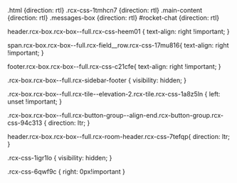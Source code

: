 
.html {direction: rtl}
.rcx-css-1tmhcn7 {direction: rtl}
.main-content {direction: rtl}
.messages-box {direction: rtl}
#rocket-chat {direction: rtl}

header.rcx-box.rcx-box--full.rcx-css-heem01 {
text-align: right !important;
}

span.rcx-box.rcx-box--full.rcx-field__row.rcx-css-17mu816{
text-align: right !important;
}

footer.rcx-box.rcx-box--full.rcx-css-c21cfe{
text-align: right !important;
}

.rcx-box.rcx-box--full.rcx-sidebar-footer {
visibility: hidden;
}

.rcx-box.rcx-box--full.rcx-tile--elevation-2.rcx-tile.rcx-css-1a8z5ln {
left: unset !important;
}

.rcx-box.rcx-box--full.rcx-button-group--align-end.rcx-button-group.rcx-css-94c313 {
direction: ltr;
}

header.rcx-box.rcx-box--full.rcx-room-header.rcx-css-7tefqp{
direction: ltr;
}

.rcx-css-1igr1lo {
    visibility: hidden;
}

.rcx-css-6qwf9c {
right: 0px!important
}
